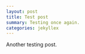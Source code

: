 ```yaml
---
layout: post
title: Test post
summary: Testing once again.
categories: jekyllex
---
```

Another testing post.